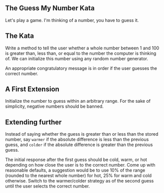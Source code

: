 ## The Guess My Number Kata

Let's play a game. I'm thinking of a number, you have to guess it.

## The Kata

Write a method to tell the user whether a whole number between 1 and 100 is greater than, less than, or equal to the number the computer is thinking of.
We can initialize this number using any random number generator.

An appropriate congratulatory message is in order if the user guesses the correct number.

## A First Extension

Initialize the number to guess within an arbitrary range. For the sake of simplicity, negative numbers should be banned.

## Extending further

Instead of saying whether the guess is greater than or less than the stored number, say `warmer` if the absolute difference is less than the previous guess, and `colder` if the absolute difference is greater than the previous guess.

The initial response after the first guess should be cold, warm, or hot depending on how close the user is to the correct number. Come up with reasonable defaults, a suggestion would be to use 10% of the range (rounded to the nearest whole number) for hot, 25% for warm and cold otherwise. Switch to the warmer/colder strategy as of the second guess until the user selects the correct number.
